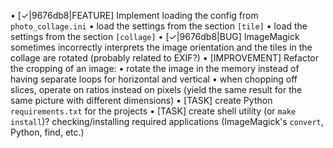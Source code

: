 • [✓|9676db8|FEATURE] Implement loading the config from `photo_collage.ini`
  • load the settings from the section `[tile]`
  • load the settings from the section `[collage]`
• [✓|9676db8|BUG] ImageMagick sometimes incorrectly interprets the image orientation and the tiles in the collage are rotated (probably related to EXIF?)
• [IMPROVEMENT] Refactor the cropping of an image:
  • rotate the image in the memory instead of having separate loops for horizontal and vertical
  • when chopping off slices, operate on ratios instead on pixels (yield the same result for the same picture with different dimensions)
• [TASK] create Python `requirements.txt` for the projects
• [TASK] create shell utility (or `make install`)? checking/installing required applications (ImageMagick's `convert`, Python, find, etc.)
